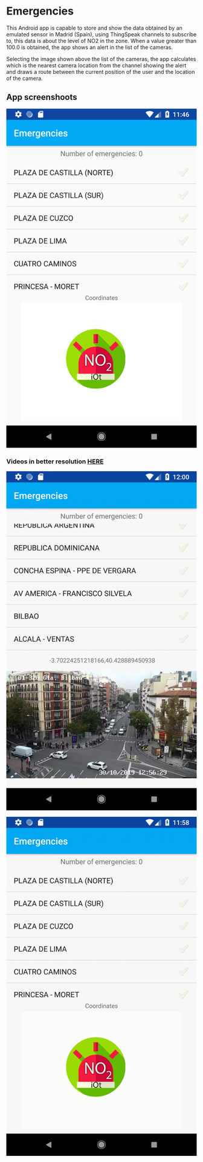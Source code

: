 # Emergencies
This Android app is capable to store and show the data obtained by an emulated sensor in Madrid (Spain), using ThingSpeak channels to subscribe to, this data is about the level of NO2 in the zone. When a value greater than 100.0 is obtained, the app shows an alert in the list of the cameras.

Selecting the image shown above the list of the cameras, the app calculates which is the nearest camera location from the channel showing the alert and draws a route between the current position of the user and the location of the camera.

## App screenshoots

![Screenshot initial view](visuals/Screenshot_1572435991.png)

### **Videos in better resolution [HERE](https://github.com/nrodriguezb1/Emergencies/tree/master/visuals)**

![When a message arrives video](visuals/WhenAMessageArrive.gif)

![When clic on a camera name](visuals/clickOnCameraName.gif)
